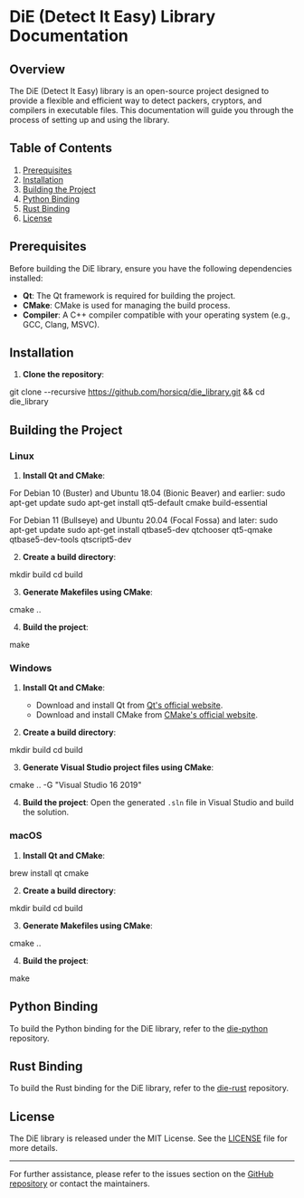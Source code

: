 # DiE (Detect It Easy) Library Documentation

## Overview

The DiE (Detect It Easy) library is an open-source project designed to provide a flexible and efficient way to detect packers, cryptors, and compilers in executable files. This documentation will guide you through the process of setting up and using the library.

## Table of Contents

1. [Prerequisites](#prerequisites)
2. [Installation](#installation)
3. [Building the Project](#building-the-project)
4. [Python Binding](#python-binding)
5. [Rust Binding](#rust-binding)
6. [License](#license)

## Prerequisites

Before building the DiE library, ensure you have the following dependencies installed:

- **Qt**: The Qt framework is required for building the project.
- **CMake**: CMake is used for managing the build process.
- **Compiler**: A C++ compiler compatible with your operating system (e.g., GCC, Clang, MSVC).

## Installation

1. **Clone the repository**:

git clone --recursive https://github.com/horsicq/die_library.git &&
cd die_library

## Building the Project

### Linux

1. **Install Qt and CMake**:

For Debian 10 (Buster) and Ubuntu 18.04 (Bionic Beaver) and earlier:
sudo apt-get update
sudo apt-get install qt5-default cmake build-essential

For Debian 11 (Bullseye) and Ubuntu 20.04 (Focal Fossa) and later:
sudo apt-get update
sudo apt-get install qtbase5-dev qtchooser qt5-qmake qtbase5-dev-tools qtscript5-dev

2. **Create a build directory**:

mkdir build
cd build

3. **Generate Makefiles using CMake**:

cmake ..

4. **Build the project**:

make

### Windows

1. **Install Qt and CMake**:
   - Download and install Qt from [Qt's official website](https://www.qt.io/download).
   - Download and install CMake from [CMake's official website](https://cmake.org/download/).

2. **Create a build directory**:

mkdir build
cd build

3. **Generate Visual Studio project files using CMake**:

cmake .. -G "Visual Studio 16 2019"

4. **Build the project**:
   Open the generated `.sln` file in Visual Studio and build the solution.

### macOS

1. **Install Qt and CMake**:

brew install qt cmake

2. **Create a build directory**:

mkdir build
cd build

3. **Generate Makefiles using CMake**:

cmake ..

4. **Build the project**:

make

## Python Binding

To build the Python binding for the DiE library, refer to the [die-python](https://github.com/elastic/die-python) repository.

## Rust Binding

To build the Rust binding for the DiE library, refer to the [die-rust](https://github.com/elastic/die-rust) repository.

## License

The DiE library is released under the MIT License. See the [LICENSE](LICENSE) file for more details.

---

For further assistance, please refer to the issues section on the [GitHub repository](https://github.com/horsicq/die_library/issues) or contact the maintainers.
